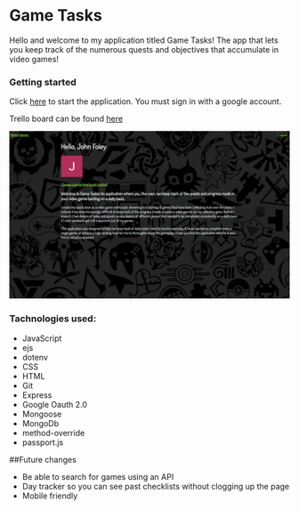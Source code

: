 # Game Tasks

Hello and welcome to my application titled Game Tasks! The app that lets you keep track of the numerous quests and objectives that accumulate in video games!


### Getting started

Click [here](https://gamingtasks141.herokuapp.com/) to start the application. You must sign in with a google account.

Trello board can be found [here](https://trello.com/b/9UfZxO7H/gaming-tasklist)

![screenshot](public/images/gamingtasks-screenshot.png)



### Tachnologies used:

- JavaScript
- ejs
- dotenv
- CSS
- HTML
- Git
- Express
- Google Oauth 2.0
- Mongoose
- MongoDb
- method-override
- passport.js

##Future changes

- Be able to search for games using an API
- Day tracker so you can see past checklists without clogging up the page
- Mobile friendly
